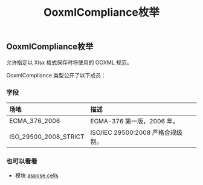 ﻿---
title: OoxmlCompliance枚举
second_title: Aspose.Cells for Python via .NET API 参考文献
description:
type: docs
weight: 2270
url: /zh/python-net/aspose.cells/ooxmlcompliance/
is_root: false
---
## OoxmlCompliance枚举
允许指定以 Xlsx 格式保存时将使用的 OOXML 规范。



OoxmlCompliance 类型公开了以下成员：

### 字段
|场地|描述|
| :- | :- |
| ECMA_376_2006 | ECMA-376 第一版，2006 年。|
| ISO_29500_2008_STRICT | ISO/IEC 29500:2008 严格合规级别。|



### 也可以看看
* 模块 [aspose.cells](..)
